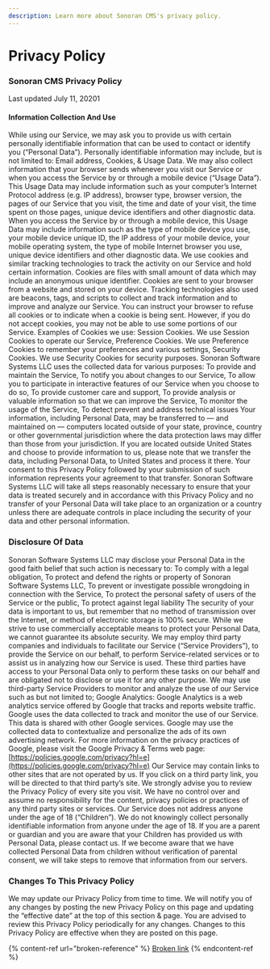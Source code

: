 ```yaml
---
description: Learn more about Sonoran CMS's privacy policy.
---
```


# Privacy Policy

### Sonoran CMS Privacy Policy

Last updated July 11, 20201

#### Information Collection And Use

While using our Service, we may ask you to provide us with certain personally identifiable information that can be used to contact or identify you (“Personal Data”). Personally identifiable information may include, but is not limited to: Email address, Cookies, & Usage Data. We may also collect information that your browser sends whenever you visit our Service or when you access the Service by or through a mobile device (“Usage Data”). This Usage Data may include information such as your computer’s Internet Protocol address (e.g. IP address), browser type, browser version, the pages of our Service that you visit, the time and date of your visit, the time spent on those pages, unique device identifiers and other diagnostic data. When you access the Service by or through a mobile device, this Usage Data may include information such as the type of mobile device you use, your mobile device unique ID, the IP address of your mobile device, your mobile operating system, the type of mobile Internet browser you use, unique device identifiers and other diagnostic data. We use cookies and similar tracking technologies to track the activity on our Service and hold certain information. Cookies are files with small amount of data which may include an anonymous unique identifier. Cookies are sent to your browser from a website and stored on your device. Tracking technologies also used are beacons, tags, and scripts to collect and track information and to improve and analyze our Service. You can instruct your browser to refuse all cookies or to indicate when a cookie is being sent. However, if you do not accept cookies, you may not be able to use some portions of our Service. Examples of Cookies we use: Session Cookies. We use Session Cookies to operate our Service, Preference Cookies. We use Preference Cookies to remember your preferences and various settings, Security Cookies. We use Security Cookies for security purposes. Sonoran Software Systems LLC uses the collected data for various purposes: To provide and maintain the Service, To notify you about changes to our Service, To allow you to participate in interactive features of our Service when you choose to do so, To provide customer care and support, To provide analysis or valuable information so that we can improve the Service, To monitor the usage of the Service, To detect prevent and address technical issues Your information, including Personal Data, may be transferred to — and maintained on — computers located outside of your state, province, country or other governmental jurisdiction where the data protection laws may differ than those from your jurisdiction. If you are located outside United States and choose to provide information to us, please note that we transfer the data, including Personal Data, to United States and process it there. Your consent to this Privacy Policy followed by your submission of such information represents your agreement to that transfer. Sonoran Software Systems LLC will take all steps reasonably necessary to ensure that your data is treated securely and in accordance with this Privacy Policy and no transfer of your Personal Data will take place to an organization or a country unless there are adequate controls in place including the security of your data and other personal information.

### Disclosure Of Data

Sonoran Software Systems LLC may disclose your Personal Data in the good faith belief that such action is necessary to: To comply with a legal obligation, To protect and defend the rights or property of Sonoran Software Systems LLC, To prevent or investigate possible wrongdoing in connection with the Service, To protect the personal safety of users of the Service or the public, To protect against legal liability The security of your data is important to us, but remember that no method of transmission over the Internet, or method of electronic storage is 100% secure. While we strive to use commercially acceptable means to protect your Personal Data, we cannot guarantee its absolute security. We may employ third party companies and individuals to facilitate our Service (“Service Providers”), to provide the Service on our behalf, to perform Service-related services or to assist us in analyzing how our Service is used. These third parties have access to your Personal Data only to perform these tasks on our behalf and are obligated not to disclose or use it for any other purpose. We may use third-party Service Providers to monitor and analyze the use of our Service such as but not limited to; Google Analytics: Google Analytics is a web analytics service offered by Google that tracks and reports website traffic. Google uses the data collected to track and monitor the use of our Service. This data is shared with other Google services. Google may use the collected data to contextualize and personalize the ads of its own advertising network. For more information on the privacy practices of Google, please visit the Google Privacy & Terms web page: [https://policies.google.com/privacy?hl=e](https://policies.google.com/privacy?hl=e) Our Service may contain links to other sites that are not operated by us. If you click on a third party link, you will be directed to that third party’s site. We strongly advise you to review the Privacy Policy of every site you visit. We have no control over and assume no responsibility for the content, privacy policies or practices of any third party sites or services. Our Service does not address anyone under the age of 18 (“Children”). We do not knowingly collect personally identifiable information from anyone under the age of 18. If you are a parent or guardian and you are aware that your Children has provided us with Personal Data, please contact us. If we become aware that we have collected Personal Data from children without verification of parental consent, we will take steps to remove that information from our servers.

### Changes To This Privacy Policy

We may update our Privacy Policy from time to time. We will notify you of any changes by posting the new Privacy Policy on this page and updating the “effective date” at the top of this section & page. You are advised to review this Privacy Policy periodically for any changes. Changes to this Privacy Policy are effective when they are posted on this page.

{% content-ref url="broken-reference" %}
[Broken link](broken-reference)
{% endcontent-ref %}
